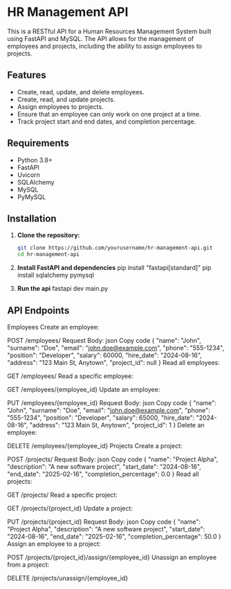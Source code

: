 # HR Management API

This is a RESTful API for a Human Resources Management System built using FastAPI and MySQL. The API allows for the management of employees and projects, including the ability to assign employees to projects.

## Features

- Create, read, update, and delete employees.
- Create, read, and update projects.
- Assign employees to projects.
- Ensure that an employee can only work on one project at a time.
- Track project start and end dates, and completion percentage.

## Requirements

- Python 3.8+
- FastAPI
- Uvicorn
- SQLAlchemy
- MySQL
- PyMySQL

## Installation

1. **Clone the repository:**

   ```bash
   git clone https://github.com/yourusername/hr-management-api.git
   cd hr-management-api

2. **Install FastAPI and dependencies**
   pip install "fastapi[standard]"
   pip install sqlalchemy pymysql

3. **Run the api**
   fastapi dev main.py


## API Endpoints
Employees
Create an employee:

POST /employees/
Request Body:
json
Copy code
{
  "name": "John",
  "surname": "Doe",
  "email": "john.doe@example.com",
  "phone": "555-1234",
  "position": "Developer",
  "salary": 60000,
  "hire_date": "2024-08-16",
  "address": "123 Main St, Anytown",
  "project_id": null
}
Read all employees:

GET /employees/
Read a specific employee:

GET /employees/{employee_id}
Update an employee:

PUT /employees/{employee_id}
Request Body:
json
Copy code
{
  "name": "John",
  "surname": "Doe",
  "email": "john.doe@example.com",
  "phone": "555-1234",
  "position": "Developer",
  "salary": 65000,
  "hire_date": "2024-08-16",
  "address": "123 Main St, Anytown",
  "project_id": 1
}
Delete an employee:

DELETE /employees/{employee_id}
Projects
Create a project:

POST /projects/
Request Body:
json
Copy code
{
  "name": "Project Alpha",
  "description": "A new software project",
  "start_date": "2024-08-16",
  "end_date": "2025-02-16",
  "completion_percentage": 0.0
}
Read all projects:

GET /projects/
Read a specific project:

GET /projects/{project_id}
Update a project:

PUT /projects/{project_id}
Request Body:
json
Copy code
{
  "name": "Project Alpha",
  "description": "A new software project",
  "start_date": "2024-08-16",
  "end_date": "2025-02-16",
  "completion_percentage": 50.0
}
Assign an employee to a project:

POST /projects/{project_id}/assign/{employee_id}
Unassign an employee from a project:

DELETE /projects/unassign/{employee_id}
